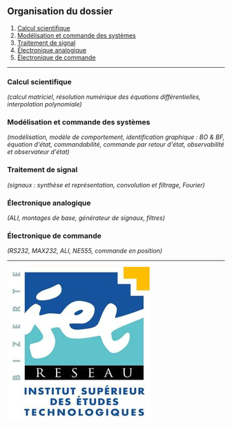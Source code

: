 ## Organisation du dossier

1. [Calcul scientifique](https://github.com/a-mhamdi/shelf_textbook/tree/main/Calcul%20scientifique)
1. [Modélisation et commande des systèmes](https://github.com/a-mhamdi/shelf_textbook/tree/main/Mod%C3%A9lisation%20et%20commande%20des%20syst%C3%A8mes)
1. [Traitement de signal](https://github.com/a-mhamdi/shelf_textbook/tree/main/Traitement%20de%20signal)
1. [Électronique analogique](https://github.com/a-mhamdi/shelf_textbook/tree/main/Électronique%20analogique)
1. [Électronique de commande](https://github.com/a-mhamdi/shelf_textbook/tree/main/Électronique%20de%20commande)

------

### **Calcul scientifique**
*(calcul matriciel, résolution numérique des équations différentielles, interpolation polynomiale)*

### **Modélisation et commande des systèmes**
*(modélisation, modèle de comportement, identification graphique : BO & BF, équation d'état, commandabilité, commande par retour d'état, observabilité et observateur d'état)*

### **Traitement de signal**
*(signaux : synthèse et représentation, convolution et filtrage, Fourier)*

### **Électronique analogique**
*(ALI, montages de base, générateur de signaux, filtres)*

### **Électronique de commande**
*(RS232, MAX232, ALI, NE555, commande en position)*

------
![ISET de Bizerte](logo-isetbz.png)

